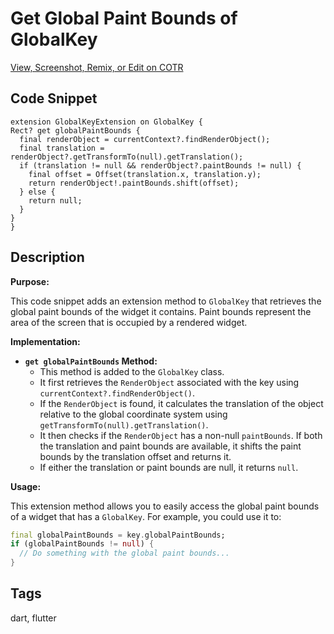 # Get Global Paint Bounds of GlobalKey

  [View, Screenshot, Remix, or Edit on COTR](https://cotr.dev/snippet/386)
  
  ## Code Snippet
  ```
  extension GlobalKeyExtension on GlobalKey {
  Rect? get globalPaintBounds {
    final renderObject = currentContext?.findRenderObject();
    final translation = renderObject?.getTransformTo(null).getTranslation();
    if (translation != null && renderObject?.paintBounds != null) {
      final offset = Offset(translation.x, translation.y);
      return renderObject!.paintBounds.shift(offset);
    } else {
      return null;
    }
  }
}
  ```
  
  ## Description
  **Purpose:**

This code snippet adds an extension method to `GlobalKey` that retrieves the global paint bounds of the widget it contains. Paint bounds represent the area of the screen that is occupied by a rendered widget.

**Implementation:**

* **`get globalPaintBounds` Method:**
   * This method is added to the `GlobalKey` class.
   * It first retrieves the `RenderObject` associated with the key using `currentContext?.findRenderObject()`.
   * If the `RenderObject` is found, it calculates the translation of the object relative to the global coordinate system using `getTransformTo(null).getTranslation()`.
   * It then checks if the `RenderObject` has a non-null `paintBounds`. If both the translation and paint bounds are available, it shifts the paint bounds by the translation offset and returns it.
   * If either the translation or paint bounds are null, it returns `null`.

**Usage:**

This extension method allows you to easily access the global paint bounds of a widget that has a `GlobalKey`. For example, you could use it to:

```dart
final globalPaintBounds = key.globalPaintBounds;
if (globalPaintBounds != null) {
  // Do something with the global paint bounds...
}
```
  
  ## Tags
  dart, flutter
